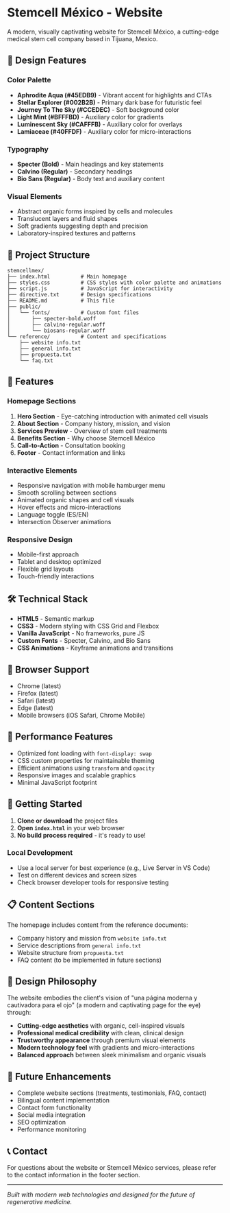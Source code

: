 # Stemcell México - Website

A modern, visually captivating website for Stemcell México, a cutting-edge medical stem cell company based in Tijuana, Mexico.

## 🎨 Design Features

### Color Palette
- **Aphrodite Aqua (#45EDB9)** - Vibrant accent for highlights and CTAs
- **Stellar Explorer (#002B2B)** - Primary dark base for futuristic feel
- **Journey To The Sky (#CCEDEC)** - Soft background color
- **Light Mint (#BFFFBD)** - Auxiliary color for gradients
- **Luminescent Sky (#CAFFFB)** - Auxiliary color for overlays
- **Lamiaceae (#40FFDF)** - Auxiliary color for micro-interactions

### Typography
- **Specter (Bold)** - Main headings and key statements
- **Calvino (Regular)** - Secondary headings
- **Bio Sans (Regular)** - Body text and auxiliary content

### Visual Elements
- Abstract organic forms inspired by cells and molecules
- Translucent layers and fluid shapes
- Soft gradients suggesting depth and precision
- Laboratory-inspired textures and patterns

## 📁 Project Structure

```
stemcellmex/
├── index.html          # Main homepage
├── styles.css          # CSS styles with color palette and animations
├── script.js           # JavaScript for interactivity
├── directive.txt       # Design specifications
├── README.md           # This file
├── public/
│   └── fonts/          # Custom font files
│       ├── specter-bold.woff
│       ├── calvino-regular.woff
│       └── biosans-regular.woff
└── reference/          # Content and specifications
    ├── website info.txt
    ├── general info.txt
    ├── propuesta.txt
    └── faq.txt
```

## 🚀 Features

### Homepage Sections
1. **Hero Section** - Eye-catching introduction with animated cell visuals
2. **About Section** - Company history, mission, and vision
3. **Services Preview** - Overview of stem cell treatments
4. **Benefits Section** - Why choose Stemcell México
5. **Call-to-Action** - Consultation booking
6. **Footer** - Contact information and links

### Interactive Elements
- Responsive navigation with mobile hamburger menu
- Smooth scrolling between sections
- Animated organic shapes and cell visuals
- Hover effects and micro-interactions
- Language toggle (ES/EN)
- Intersection Observer animations

### Responsive Design
- Mobile-first approach
- Tablet and desktop optimized
- Flexible grid layouts
- Touch-friendly interactions

## 🛠️ Technical Stack

- **HTML5** - Semantic markup
- **CSS3** - Modern styling with CSS Grid and Flexbox
- **Vanilla JavaScript** - No frameworks, pure JS
- **Custom Fonts** - Specter, Calvino, and Bio Sans
- **CSS Animations** - Keyframe animations and transitions

## 📱 Browser Support

- Chrome (latest)
- Firefox (latest)
- Safari (latest)
- Edge (latest)
- Mobile browsers (iOS Safari, Chrome Mobile)

## 🎯 Performance Features

- Optimized font loading with `font-display: swap`
- CSS custom properties for maintainable theming
- Efficient animations using `transform` and `opacity`
- Responsive images and scalable graphics
- Minimal JavaScript footprint

## 🚀 Getting Started

1. **Clone or download** the project files
2. **Open `index.html`** in your web browser
3. **No build process required** - it's ready to use!

### Local Development
- Use a local server for best experience (e.g., Live Server in VS Code)
- Test on different devices and screen sizes
- Check browser developer tools for responsive testing

## 📋 Content Sections

The homepage includes content from the reference documents:
- Company history and mission from `website info.txt`
- Service descriptions from `general info.txt`
- Website structure from `propuesta.txt`
- FAQ content (to be implemented in future sections)

## 🎨 Design Philosophy

The website embodies the client's vision of "una página moderna y cautivadora para el ojo" (a modern and captivating page for the eye) through:

- **Cutting-edge aesthetics** with organic, cell-inspired visuals
- **Professional medical credibility** with clean, clinical design
- **Trustworthy appearance** through premium visual elements
- **Modern technology feel** with gradients and micro-interactions
- **Balanced approach** between sleek minimalism and organic visuals

## 🔮 Future Enhancements

- Complete website sections (treatments, testimonials, FAQ, contact)
- Bilingual content implementation
- Contact form functionality
- Social media integration
- SEO optimization
- Performance monitoring

## 📞 Contact

For questions about the website or Stemcell México services, please refer to the contact information in the footer section.

---

*Built with modern web technologies and designed for the future of regenerative medicine.* 